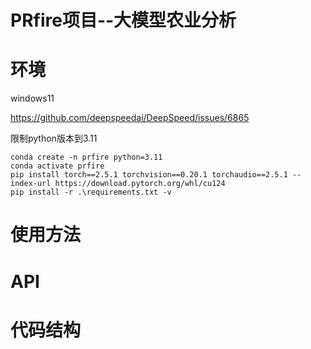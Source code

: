 # PRfire项目--大模型农业分析

# 环境

windows11

https://github.com/deepspeedai/DeepSpeed/issues/6865

限制python版本到3.11

```
conda create -n prfire python=3.11
conda activate prfire
pip install torch==2.5.1 torchvision==0.20.1 torchaudio==2.5.1 --index-url https://download.pytorch.org/whl/cu124
pip install -r .\requirements.txt -v
```

# 使用方法


# API


# 代码结构
